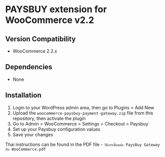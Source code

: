 # PAYSBUY extension for WooCommerce v2.2

## Version Compatibility
- WooCommerce 2.2.x

## Dependencies
- None

## Installation

1. Login to your WordPress admin area, then go to Plugins > Add New
1. Upload the `woocommerce-paysbuy-payment-gateway.zip` file from this repository, then activate the plugin
1. Go to Admin > WooCommerce > Settings > Checkout > Paysbuy
1. Set up your Paysbuy configuration values
1. Save your changes

Thai instructions can be found in the PDF file - `วิธีการเชื่อมต่อ PaysBuy Gateway กับ WooCommerce.pdf`
